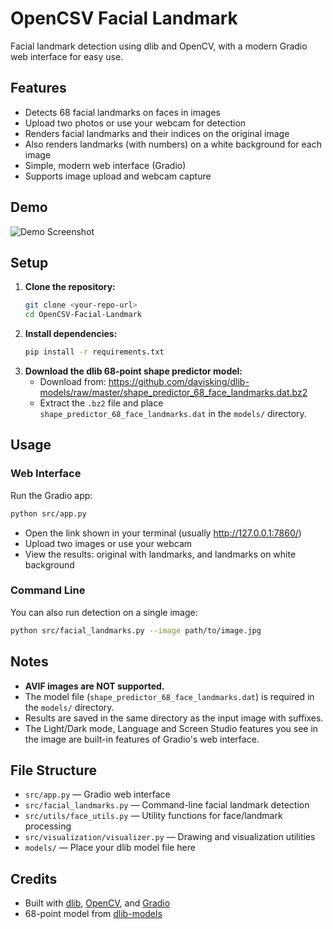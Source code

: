 # OpenCSV Facial Landmark

Facial landmark detection using dlib and OpenCV, with a modern Gradio web interface for easy use.

## Features
- Detects 68 facial landmarks on faces in images
- Upload two photos or use your webcam for detection
- Renders facial landmarks and their indices on the original image
- Also renders landmarks (with numbers) on a white background for each image
- Simple, modern web interface (Gradio)
- Supports image upload and webcam capture

## Demo
![Demo Screenshot](demo_screenshot.png)

## Setup
1. **Clone the repository:**
   ```bash
   git clone <your-repo-url>
   cd OpenCSV-Facial-Landmark
   ```
2. **Install dependencies:**
   ```bash
   pip install -r requirements.txt
   ```
3. **Download the dlib 68-point shape predictor model:**
   - Download from: https://github.com/davisking/dlib-models/raw/master/shape_predictor_68_face_landmarks.dat.bz2
   - Extract the `.bz2` file and place `shape_predictor_68_face_landmarks.dat` in the `models/` directory.

## Usage
### Web Interface
Run the Gradio app:
```bash
python src/app.py
```
- Open the link shown in your terminal (usually http://127.0.0.1:7860/)
- Upload two images or use your webcam
- View the results: original with landmarks, and landmarks on white background

### Command Line
You can also run detection on a single image:
```bash
python src/facial_landmarks.py --image path/to/image.jpg
```

## Notes
- **AVIF images are NOT supported.**
- The model file (`shape_predictor_68_face_landmarks.dat`) is required in the `models/` directory.
- Results are saved in the same directory as the input image with suffixes.
- The Light/Dark mode, Language and Screen Studio features you see in the image are built-in features of Gradio's web interface.

## File Structure
- `src/app.py` — Gradio web interface
- `src/facial_landmarks.py` — Command-line facial landmark detection
- `src/utils/face_utils.py` — Utility functions for face/landmark processing
- `src/visualization/visualizer.py` — Drawing and visualization utilities
- `models/` — Place your dlib model file here

## Credits
- Built with [dlib](http://dlib.net/), [OpenCV](https://opencv.org/), and [Gradio](https://gradio.app/)
- 68-point model from [dlib-models](https://github.com/davisking/dlib-models)

